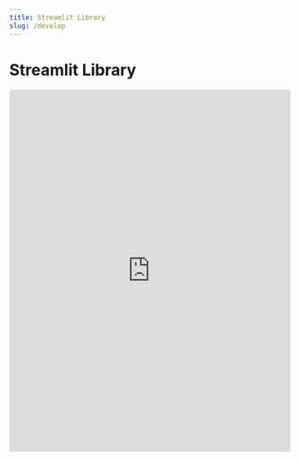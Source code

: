 ```yaml
---
title: Streamlit Library
slug: /develop
---
```


# Streamlit Library

<iframe src='https://cdn.knightlab.com/libs/timeline3/latest/embed/index.html?source=1xCKGuO3ClUHDvUyjlxc4Iz7kGduplpuZwDLNW4r7QV4&font=Default&lang=en&initial_zoom=2&height=650' width='100%' height='650' webkitallowfullscreen mozallowfullscreen allowfullscreen frameborder='0'></iframe>
